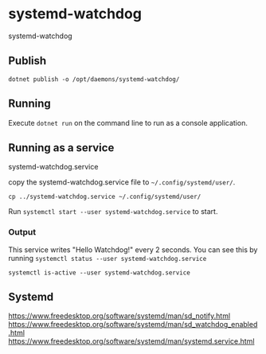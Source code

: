# systemd-watchdog
systemd-watchdog

## Publish
`dotnet publish -o /opt/daemons/systemd-watchdog/`

## Running

Execute `dotnet run` on the command line to run as a console application.

## Running as a service
systemd-watchdog.service

copy the systemd-watchdog.service file to `~/.config/systemd/user/`.

`cp ../systemd-watchdog.service ~/.config/systemd/user/`

Run `systemctl start --user systemd-watchdog.service` to start.

### Output

This service writes "Hello Watchdog!" every 2 seconds. 
You can see this by running `systemctl status --user systemd-watchdog.service`

`systemctl is-active --user systemd-watchdog.service`

## Systemd

https://www.freedesktop.org/software/systemd/man/sd_notify.html
https://www.freedesktop.org/software/systemd/man/sd_watchdog_enabled.html
https://www.freedesktop.org/software/systemd/man/systemd.service.html
